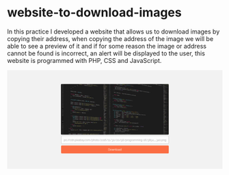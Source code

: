 # website-to-download-images
In this practice I developed a website that allows us to download images by copying their address, when copying the address of the image we will be able to see a preview of it and if for some reason the image or address cannot be found is incorrect, an alert will be displayed to the user, this website is programmed with PHP, CSS and JavaScript.

![preview web app.](https://github.com/JuanWebDeveloper/website-to-download-images/blob/master/images/preview.png)
